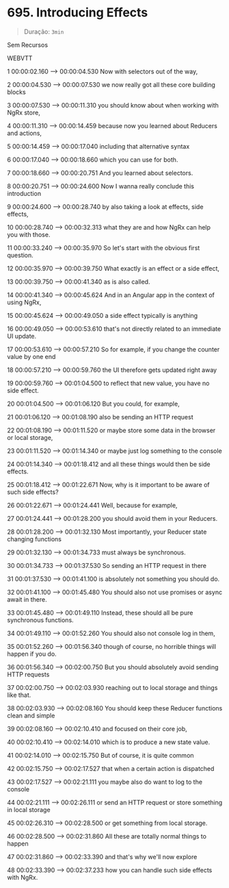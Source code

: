 # 695. Introducing Effects

> Duração: `3min`

Sem Recursos

WEBVTT

1
00:00:02.160 --> 00:00:04.530
<v Maximilian>Now with selectors out of the way,</v>

2
00:00:04.530 --> 00:00:07.530
we now really got all these core building blocks

3
00:00:07.530 --> 00:00:11.310
you should know about when working with NgRx store,

4
00:00:11.310 --> 00:00:14.459
because now you learned about Reducers and actions,

5
00:00:14.459 --> 00:00:17.040
including that alternative syntax

6
00:00:17.040 --> 00:00:18.660
which you can use for both.

7
00:00:18.660 --> 00:00:20.751
And you learned about selectors.

8
00:00:20.751 --> 00:00:24.600
Now I wanna really conclude this introduction

9
00:00:24.600 --> 00:00:28.740
by also taking a look at effects, side effects,

10
00:00:28.740 --> 00:00:32.313
what they are and how NgRx can help you with those.

11
00:00:33.240 --> 00:00:35.970
So let's start with the obvious first question.

12
00:00:35.970 --> 00:00:39.750
What exactly is an effect or a side effect,

13
00:00:39.750 --> 00:00:41.340
as is also called.

14
00:00:41.340 --> 00:00:45.624
And in an Angular app in the context of using NgRx,

15
00:00:45.624 --> 00:00:49.050
a side effect typically is anything

16
00:00:49.050 --> 00:00:53.610
that's not directly related to an immediate UI update.

17
00:00:53.610 --> 00:00:57.210
So for example, if you change the counter value by one end

18
00:00:57.210 --> 00:00:59.760
the UI therefore gets updated right away

19
00:00:59.760 --> 00:01:04.500
to reflect that new value, you have no side effect.

20
00:01:04.500 --> 00:01:06.120
But you could, for example,

21
00:01:06.120 --> 00:01:08.190
also be sending an HTTP request

22
00:01:08.190 --> 00:01:11.520
or maybe store some data in the browser or local storage,

23
00:01:11.520 --> 00:01:14.340
or maybe just log something to the console

24
00:01:14.340 --> 00:01:18.412
and all these things would then be side effects.

25
00:01:18.412 --> 00:01:22.671
Now, why is it important to be aware of such side effects?

26
00:01:22.671 --> 00:01:24.441
Well, because for example,

27
00:01:24.441 --> 00:01:28.200
you should avoid them in your Reducers.

28
00:01:28.200 --> 00:01:32.130
Most importantly, your Reducer state changing functions

29
00:01:32.130 --> 00:01:34.733
must always be synchronous.

30
00:01:34.733 --> 00:01:37.530
So sending an HTTP request in there

31
00:01:37.530 --> 00:01:41.100
is absolutely not something you should do.

32
00:01:41.100 --> 00:01:45.480
You should also not use promises or async await in there.

33
00:01:45.480 --> 00:01:49.110
Instead, these should all be pure synchronous functions.

34
00:01:49.110 --> 00:01:52.260
You should also not console log in them,

35
00:01:52.260 --> 00:01:56.340
though of course, no horrible things will happen if you do.

36
00:01:56.340 --> 00:02:00.750
But you should absolutely avoid sending HTTP requests

37
00:02:00.750 --> 00:02:03.930
reaching out to local storage and things like that.

38
00:02:03.930 --> 00:02:08.160
You should keep these Reducer functions clean and simple

39
00:02:08.160 --> 00:02:10.410
and focused on their core job,

40
00:02:10.410 --> 00:02:14.010
which is to produce a new state value.

41
00:02:14.010 --> 00:02:15.750
But of course, it is quite common

42
00:02:15.750 --> 00:02:17.527
that when a certain action is dispatched

43
00:02:17.527 --> 00:02:21.111
you maybe also do want to log to the console

44
00:02:21.111 --> 00:02:26.111
or send an HTTP request or store something in local storage

45
00:02:26.310 --> 00:02:28.500
or get something from local storage.

46
00:02:28.500 --> 00:02:31.860
All these are totally normal things to happen

47
00:02:31.860 --> 00:02:33.390
and that's why we'll now explore

48
00:02:33.390 --> 00:02:37.233
how you can handle such side effects with NgRx.

